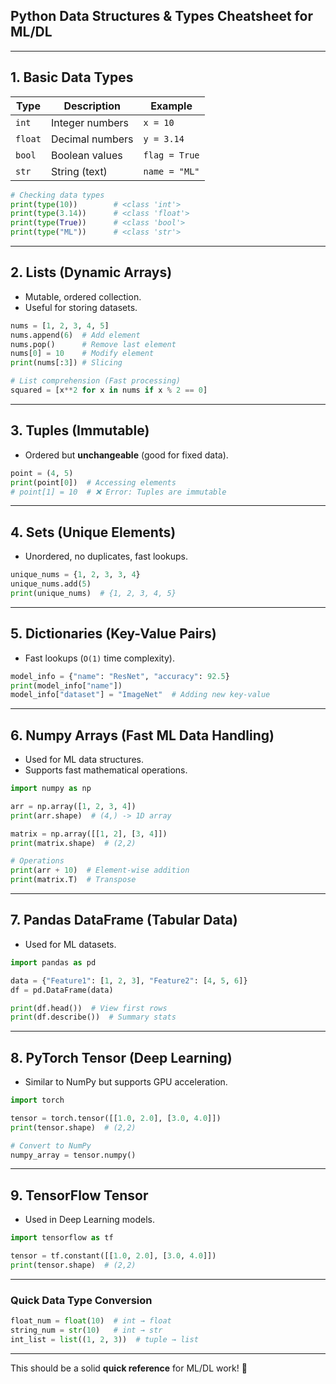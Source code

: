 ## **Python Data Structures & Types Cheatsheet for ML/DL**

---

## **1. Basic Data Types**
| Type | Description | Example |
|------|------------|---------|
| `int` | Integer numbers | `x = 10` |
| `float` | Decimal numbers | `y = 3.14` |
| `bool` | Boolean values | `flag = True` |
| `str` | String (text) | `name = "ML"` |

```python
# Checking data types
print(type(10))        # <class 'int'>
print(type(3.14))      # <class 'float'>
print(type(True))      # <class 'bool'>
print(type("ML"))      # <class 'str'>
```

---

## **2. Lists (Dynamic Arrays)**
- Mutable, ordered collection.
- Useful for storing datasets.

```python
nums = [1, 2, 3, 4, 5]
nums.append(6)  # Add element
nums.pop()      # Remove last element
nums[0] = 10    # Modify element
print(nums[:3]) # Slicing

# List comprehension (Fast processing)
squared = [x**2 for x in nums if x % 2 == 0]
```

---

## **3. Tuples (Immutable)**
- Ordered but **unchangeable** (good for fixed data).

```python
point = (4, 5)
print(point[0])  # Accessing elements
# point[1] = 10  # ❌ Error: Tuples are immutable
```

---

## **4. Sets (Unique Elements)**
- Unordered, no duplicates, fast lookups.

```python
unique_nums = {1, 2, 3, 3, 4}
unique_nums.add(5)
print(unique_nums)  # {1, 2, 3, 4, 5}
```

---

## **5. Dictionaries (Key-Value Pairs)**
- Fast lookups (`O(1)` time complexity).

```python
model_info = {"name": "ResNet", "accuracy": 92.5}
print(model_info["name"])
model_info["dataset"] = "ImageNet"  # Adding new key-value
```

---

## **6. Numpy Arrays (Fast ML Data Handling)**
- Used for ML data structures.
- Supports fast mathematical operations.

```python
import numpy as np

arr = np.array([1, 2, 3, 4])
print(arr.shape)  # (4,) -> 1D array

matrix = np.array([[1, 2], [3, 4]])
print(matrix.shape)  # (2,2)

# Operations
print(arr + 10)  # Element-wise addition
print(matrix.T)  # Transpose
```

---

## **7. Pandas DataFrame (Tabular Data)**
- Used for ML datasets.

```python
import pandas as pd

data = {"Feature1": [1, 2, 3], "Feature2": [4, 5, 6]}
df = pd.DataFrame(data)

print(df.head())  # View first rows
print(df.describe())  # Summary stats
```

---

## **8. PyTorch Tensor (Deep Learning)**
- Similar to NumPy but supports GPU acceleration.

```python
import torch

tensor = torch.tensor([[1.0, 2.0], [3.0, 4.0]])
print(tensor.shape)  # (2,2)

# Convert to NumPy
numpy_array = tensor.numpy()
```

---

## **9. TensorFlow Tensor**
- Used in Deep Learning models.

```python
import tensorflow as tf

tensor = tf.constant([[1.0, 2.0], [3.0, 4.0]])
print(tensor.shape)  # (2,2)
```

---

### **Quick Data Type Conversion**
```python
float_num = float(10)  # int → float
string_num = str(10)   # int → str
int_list = list((1, 2, 3))  # tuple → list
```

---

This should be a solid **quick reference** for ML/DL work! 🚀
